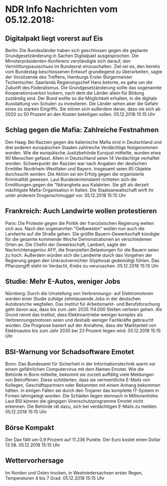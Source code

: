 # NDR Info Nachrichten vom 05.12.2018:


## Digitalpakt liegt vorerst auf Eis
Berlin: Die Bundesländer haben sich geschlossen gegen die geplante Grundgesetzänderung in Sachen Digitalpakt ausgesprochen. Die Ministerpräsidenten-Konferenz verständigte sich darauf, den Vermittlungsausschuss im Bundesrat einzuschalten. Ziel sei es, den bereits vom Bundestag beschlossenen Entwurf grundlegend zu überarbeiten, sagte der Vorsitzende des Treffens, Hamburgs Erster Bürgermeister Tschentscher. Saarlands Regierungschef Hans betonte, es gehe um die Zukunft des Föderalismus. Die Grundgesetzänderung sollte das sogenannte Kooperationsverbot lockern, nach dem die Länder allein für Bildung zuständig sind. Der Bund wollte so die Möglichkeit erhalten, in die digitale Ausstattung von Schulen zu investieren. Die Länder sehen aber die Gefahr eines zu starken Eingriffs. Sie stören sich außerdem daran, dass sie sich ab 2020 zu 50 Prozent an den Kosten beteiligen sollen. 05.12.2018 15:15 Uhr 

## Schlag gegen die Mafia: Zahlreiche Festnahmen
Den Haag: Bei Razzien gegen die italienische Mafia sind in Deutschland und drei anderen europäischen Staaten zahlreiche Verdächtige festgenommen worden. Wie die europäische Justizbehörde Eurojust mitteilte, wurden etwa 90 Menschen gefasst. Allein in Deutschland seien 14 Verdächtige verhaftet worden. Schwerpunkt der Razzien war nach Angaben der deutschen Ermittler Nordrhein-Westfalen und Bayern. Insgesamt seien 65 Objekte durchsucht worden. Die Aktion sei ein Erfolg gegen die organisierte Kriminalität gewesen. Laut Bundeskriminalamt richteten sich die Ermittlungen gegen die "Ndrangheta aus Kalabrien. Sie gilt als derzeit mächtigste Mafia-Organisation in Italien. Die Staatsanwaltschaft wirft ihr unter anderem Drogenschmuggel vor. 05.12.2018 15:15 Uhr 

## Frankreich: Auch Landwirte wollen protestieren
Paris: Die Proteste gegen die Politik der französischen Regierung weiten sich aus. Nach den sogenannten "Gelbwesten" wollen nun auch die Landwirte auf die Straße gehen. Die größte Bauern-Gewerkschaft kündigte für die gesamte kommende Woche Demonstrationen an verschiedenen Orten an. Die Chefin der Gewerkschaft, Lambert, sagte der Nachrichtenagentur AFP, die finanziellen Belastungen für die Bauern seien zu hoch. Außerdem würden sich die Landwirte durch das Vorgehen der Regierung gegen den Unkrautvernichter Glyphosat gedemütigt fühlen. Das Pflanzengift steht im Verdacht, Krebs zu verursachen. 05.12.2018 15:15 Uhr 

## Studie: Mehr E-Autos, weniger Jobs
Nürnberg: Durch die Umstellung von Verbrennungs- auf Elektromotoren werden einer Studie zufolge zehntausende Jobs in der deutschen Autobranche wegfallen. Das Institut für Arbeitsmarkt- und Berufsforschung geht davon aus, dass bis zum Jahr 2035 114.000 Stellen verloren gehen. Als Grund nennt das Institut, dass Elektroantriebe weniger komplex als Verbrennungsmotoren seien und deshalb weniger Fachkräfte gebraucht würden. Die Prognose basiert auf der Annahme, dass der Marktanteil von Elektroautos bis zum Jahr 2035 bei 23 Prozent liegen wird. 05.12.2018 15:15 Uhr 

## BSI-Warnung vor Schadsoftware Emotet
Bonn: Das Bundesamt für Sicherheit in der Informationstechnik warnt vor einem gefährlichen Computervirus mit dem Namen Emotet. Wie die Behörde in Bonn mitteilte, bekommt sie zurzeit auffällig viele Meldungen von Betroffenen. Diese schilderten, dass sie vermeintliche E-Mails von Kollegen, Geschäftspartnern oder Bekannten mit einem Anhang bekommen hätten. In einigen Fällen sei durch den Trojaner das komplette IT-System in Firmen lahmgelegt worden. Die Schäden liegen demnach in Millionenhöhe. Laut BSI können die gängigen Virenschutzprogramme Emotet nicht erkennen. Die Behörde rät dazu, sich bei verdächtigen E-Mails zu melden. 05.12.2018 15:15 Uhr 

## Börse Kompakt
Der Dax fällt um 0,9 Prozent auf 11.236 Punkte. Der Euro kostet einen Dollar 13 58. 05.12.2018 15:15 Uhr 

## Wettervorhersage
Im Norden und Osten trocken, in Westniedersachsen erster  Regen, Temperaturen 4 bis 7 Grad. 05.12.2018 15:15 Uhr 
